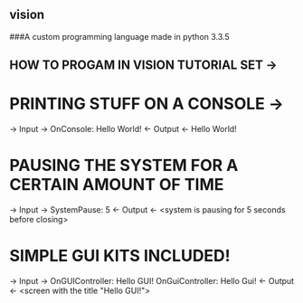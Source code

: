 ## vision
###A custom programming language made in python 3.3.5

## HOW TO PROGAM IN VISION TUTORIAL SET ->

# PRINTING STUFF ON A CONSOLE ->
-> Input ->
OnConsole: Hello World!
<- Output <-
Hello World!
# PAUSING THE SYSTEM FOR A CERTAIN AMOUNT OF TIME
-> Input ->
SystemPause: 5
<- Output <-
<system is pausing for 5 seconds before closing>
# SIMPLE GUI KITS INCLUDED!
-> Input ->
OnGUIController: Hello GUI!
<or>
OnGuiController: Hello Gui!
<- Output <-
<screen with the title "Hello GUI!">
